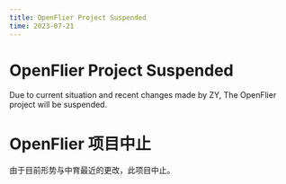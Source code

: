 ```yaml
---
title: OpenFlier Project Suspended
time: 2023-07-21
---
```


# OpenFlier Project Suspended

Due to current situation and recent changes made by ZY, The OpenFlier project will be suspended.

# OpenFlier 项目中止

由于目前形势与中育最近的更改，此项目中止。
